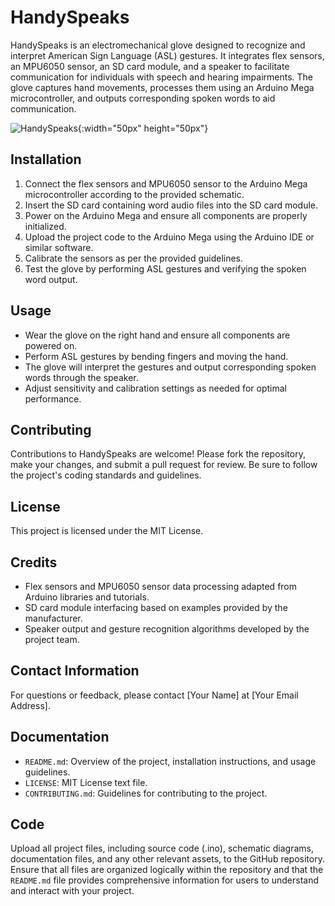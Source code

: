 # HandySpeaks

HandySpeaks is an electromechanical glove designed to recognize and interpret American Sign Language (ASL) gestures. It integrates flex sensors, an MPU6050 sensor, an SD card module, and a speaker to facilitate communication for individuals with speech and hearing impairments. The glove captures hand movements, processes them using an Arduino Mega microcontroller, and outputs corresponding spoken words to aid communication.

![HandySpeaks](https://nurturingmachines.files.wordpress.com/2024/04/img_2354.jpeg){:width="50px" height="50px"}

## Installation

1. Connect the flex sensors and MPU6050 sensor to the Arduino Mega microcontroller according to the provided schematic.
2. Insert the SD card containing word audio files into the SD card module.
3. Power on the Arduino Mega and ensure all components are properly initialized.
4. Upload the project code to the Arduino Mega using the Arduino IDE or similar software.
5. Calibrate the sensors as per the provided guidelines.
6. Test the glove by performing ASL gestures and verifying the spoken word output.

## Usage

- Wear the glove on the right hand and ensure all components are powered on.
- Perform ASL gestures by bending fingers and moving the hand.
- The glove will interpret the gestures and output corresponding spoken words through the speaker.
- Adjust sensitivity and calibration settings as needed for optimal performance.

## Contributing

Contributions to HandySpeaks are welcome! Please fork the repository, make your changes, and submit a pull request for review. Be sure to follow the project's coding standards and guidelines.

## License

This project is licensed under the MIT License.

## Credits

- Flex sensors and MPU6050 sensor data processing adapted from Arduino libraries and tutorials.
- SD card module interfacing based on examples provided by the manufacturer.
- Speaker output and gesture recognition algorithms developed by the project team.

## Contact Information

For questions or feedback, please contact [Your Name] at [Your Email Address].

## Documentation

- `README.md`: Overview of the project, installation instructions, and usage guidelines.
- `LICENSE`: MIT License text file.
- `CONTRIBUTING.md`: Guidelines for contributing to the project.

## Code

Upload all project files, including source code (.ino), schematic diagrams, documentation files, and any other relevant assets, to the GitHub repository. Ensure that all files are organized logically within the repository and that the `README.md` file provides comprehensive information for users to understand and interact with your project.
